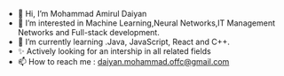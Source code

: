 - 👋 Hi, I’m Mohammad Amirul Daiyan
- 👀 I’m interested in Machine Learning,Neural Networks,IT Management Networks and Full-stack development.
- 🌱 I’m currently learning .Java, JavaScript, React and C++.
- ✨ Actively looking for an intership in all related fields
- 📫 How to reach me : daiyan.mohammad.offc@gmail.com

<!---
SkelpieX/SkelpieX is a ✨ special ✨ repository because its `README.md` (this file) appears on your GitHub profile.
You can click the Preview link to take a look at your changes.
--->
